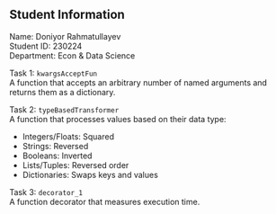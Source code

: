 ## Student Information  
Name: Doniyor Rahmatullayev  
Student ID: 230224  
Department: Econ & Data Science  



Task 1: `kwargsAcceptFun`  
A function that accepts an arbitrary number of named arguments and returns them as a dictionary.

Task 2: `typeBasedTransformer`  
A function that processes values based on their data type:
- Integers/Floats: Squared  
- Strings: Reversed  
- Booleans: Inverted  
- Lists/Tuples: Reversed order  
- Dictionaries: Swaps keys and values  

Task 3: `decorator_1`  
A function decorator that measures execution time.
